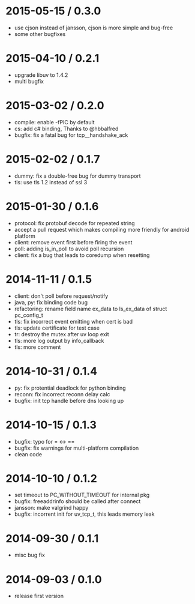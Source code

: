 2015-05-15 / 0.3.0
====================
- use cjson instead of jansson, cjson is more simple and bug-free
- some other bugfixes

2015-04-10 / 0.2.1
====================
- upgrade libuv to 1.4.2 
- multi bugfix

2015-03-02 / 0.2.0
====================
- compile: enable -fPIC by default
- cs: add c# binding, Thanks to @hbbalfred
- bugfix: fix a fatal bug for tcp__handshake_ack

2015-02-02 / 0.1.7
====================
- dummy: fix a double-free bug for dummy transport
- tls: use tls 1.2 instead of ssl 3

2015-01-30 / 0.1.6
====================
- protocol: fix protobuf decode for repeated string
- accept a pull request which makes compiling more friendly for android platform
- client: remove event  first before firing the event
- poll: adding is_in_poll to avoid poll recursion
- client: fix a bug that leads to coredump when resetting

2014-11-11 / 0.1.5
====================
- client: don't poll before request/notify
- java, py: fix binding code bug
- refactoring: rename field name ex_data to ls_ex_data of struct pc_config_t
- tls: fix incorrect event emitting when cert is bad
- tls: update certificate for test case
- tr: destroy the mutex after uv loop exit
- tls: more log output by info_callback
- tls: more comment 

2014-10-31 / 0.1.4
====================
- py: fix protential deadlock for python binding
- reconn: fix incorrect reconn delay calc
- bugfix: init tcp handle before dns looking up

2014-10-15 / 0.1.3
=====================
- bugfix: typo for = <-> ==
- bugfix: fix warnings for multi-platform compilation
- clean code

2014-10-10 / 0.1.2
=====================
- set timeout to PC_WITHOUT_TIMEOUT for internal pkg
- bugfix: freeaddrinfo should be called after connect
- jansson: make valgrind happy
- bugfix: incorrent init for uv_tcp_t, this leads memory leak

2014-09-30 / 0.1.1
=====================
- misc bug fix

2014-09-03 / 0.1.0
=====================

- release first version
